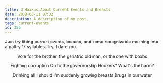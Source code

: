 ```yaml
---
title: 3 Haikus About Current Events and Breasts
date: 2008-03-11 07:32
description: A description of my post.
tags: current-events
id: 356
---
```

Just try fitting current events, breasts, and some recognizable meaning into a paltry 17 syllables.  Try, I dare you.

<center>
Vote for the brother,
the geriatric old man,
or the one with boobs

Fighting corruption
On to the governorship
Hookers?  What's the harm?

Drinking all I should
I'm suddenly growing breasts
Drugs in our water
</center>